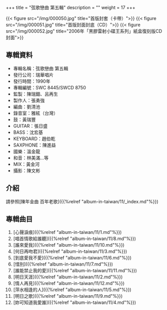 +++
title = "弦歌戀曲 第五輯"
description = ""
weight = 17
+++

{{< figure src="/img/000050.jpg"  title="首版封套（卡帶）">}}
{{< figure src="/img/000051.jpg" title="首版封面封底（CD）">}}
{{< figure src="/img/000052.jpg" title="2006年「黑膠雷射小碟王系列」紙盒復刻版CD封面">}}

## 專輯資料

* 專輯名稱：弦歌戀曲 第五輯
* 發行公司：瑞華唱片
* 發行時間：1990年
* 專輯編號：SWC 8445/SWCD 8750
* 監製：陳瑞鈿、呂再生
* 製作人：張勇強
* 編曲：劉清池
* 錄音室：雅絃（台灣）
* 鼓：黃瑞豐
* GUITAR：張日盛
* BASS：沈宏基
* KEYBOARD：趙伯乾
* SAXPHONE：陳進益
* 國樂：溫金龍
* 和音：林美滿…等
* MIX：黃金河
* 攝影：陳文彬

## 介紹

請參照[陳年金曲 百年老歌]({{%relref "album-in-taiwan/11/_index.md"%}}) 


## 專輯曲目

1. [心聲淚痕]({{%relref "album-in-taiwan/11/1.md"%}}) 
2. [唱首情歌給誰聽]({{%relref "album-in-taiwan/11/8.md"%}}) 
3. [誰來愛我]({{%relref "album-in-taiwan/11/10.md"%}}) 
4. [何日再吻君]({{%relref "album-in-taiwan/11/3.md"%}}) 
5. [到底愛我不愛]({{%relref "album-in-taiwan/11/6.md"%}}) 
6. [惜別]({{%relref "album-in-taiwan/11/7.md"%}}) 
7. [誰能禁止我的愛]({{%relref "album-in-taiwan/11/11.md"%}}) 
8. [明日天涯]({{%relref "album-in-taiwan/11/2.md"%}}) 
9. [情人再見]({{%relref "album-in-taiwan/11/12.md"%}}) 
10. [萍水相逢的人]({{%relref "album-in-taiwan/11/5.md"%}}) 
11. [明日之歌]({{%relref "album-in-taiwan/11/9.md"%}}) 
12. [妳可知道我愛誰]({{%relref "album-in-taiwan/11/4.md"%}}) 
<br/>
<br/>
